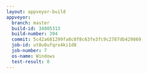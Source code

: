 ```yaml
---
layout: appveyor-build
appveyor:
  branch: master
  build-id: 34805313
  build-number: 394
  commit: 5c42a681299fa8c0f8c63fe3fc9c2787db429869
  job-id: ut8u0ufqrx4ki1d8
  job-number: 7
  os-name: Windows
  test-result: 0
---
```

